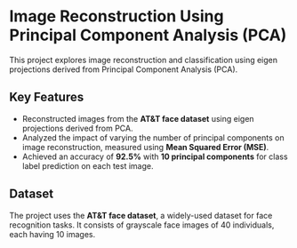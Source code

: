 # Image Reconstruction Using Principal Component Analysis (PCA)

This project explores image reconstruction and classification using eigen projections derived from Principal Component Analysis (PCA).  

## Key Features  

- Reconstructed images from the **AT&T face dataset** using eigen projections derived from PCA.  
- Analyzed the impact of varying the number of principal components on image reconstruction, measured using **Mean Squared Error (MSE)**.  
- Achieved an accuracy of **92.5%** with **10 principal components** for class label prediction on each test image.  

## Dataset  

The project uses the **AT&T face dataset**, a widely-used dataset for face recognition tasks. It consists of grayscale face images of 40 individuals, each having 10 images.
